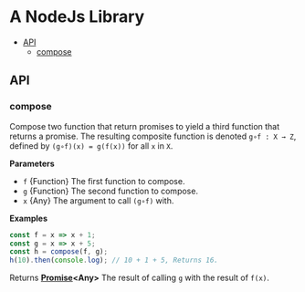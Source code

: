 # A NodeJs Library

<!-- START doctoc generated TOC please keep comment here to allow auto update -->
<!-- DON'T EDIT THIS SECTION, INSTEAD RE-RUN doctoc TO UPDATE -->


- [API](#api)
  - [compose](#compose)

<!-- END doctoc generated TOC please keep comment here to allow auto update -->

## API

<!-- Generated by documentation.js. Update this documentation by updating the source code. -->

### compose

Compose two function that return promises to yield a third function that
returns a promise. The resulting composite function is denoted `g∘f : X →
Z`, defined by `(g∘f)(x) = g(f(x))` for all `x` in `X`.

**Parameters**

-   `f`  {Function} The first function to compose.
-   `g`  {Function} The second function to compose.
-   `x`  {Any} The argument to call `(g∘f)` with.

**Examples**

```javascript
const f = x => x + 1;
const g = x => x + 5;
const h = compose(f, g);
h(10).then(console.log); // 10 + 1 + 5, Returns 16.
```

Returns **[Promise](https://developer.mozilla.org/en-US/docs/Web/JavaScript/Reference/Global_Objects/Promise)&lt;Any>** The result of calling `g` with the result of
`f(x)`.
